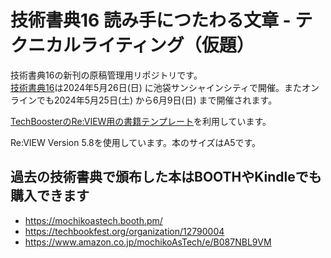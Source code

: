 # 技術書典16 読み手につたわる文章 - テクニカルライティング（仮題）

技術書典16の新刊の原稿管理用リポジトリです。  
[技術書典16](https://techbookfest.org/event/tbf16)は2024年5月26日(日) に池袋サンシャインシティで開催。またオンラインでも2024年5月25日(土) から6月9日(日) まで開催されます。

[TechBoosterのRe:VIEW用の書籍テンプレート](https://github.com/TechBooster/ReVIEW-Template)を利用しています。

Re:VIEW Version 5.8を使用しています。本のサイズはA5です。

## 過去の技術書典で頒布した本はBOOTHやKindleでも購入できます

* https://mochikoastech.booth.pm/
* https://techbookfest.org/organization/12790004
* https://www.amazon.co.jp/mochikoAsTech/e/B087NBL9VM
